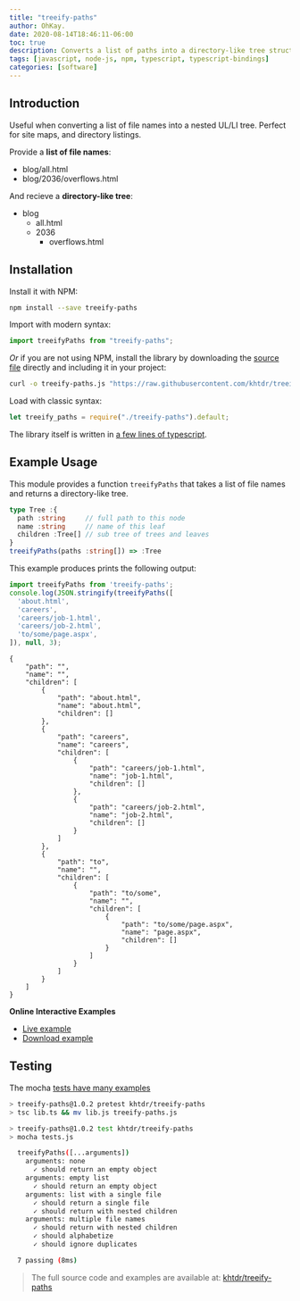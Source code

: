 ```yaml
---
title: "treeify-paths"
author: OhKay.
date: 2020-08-14T18:46:11-06:00
toc: true
description: Converts a list of paths into a directory-like tree structure
tags: [javascript, node-js, npm, typescript, typescript-bindings]
categories: [software]
---
```


## Introduction

Useful when converting a list of file names into a nested UL/LI tree. Perfect for site maps, and directory listings.

Provide a **list of file names**:

- blog/all.html
- blog/2036/overflows.html

And recieve a **directory-like tree**:

- blog
  - all.html
  - 2036
    - overflows.html

## Installation

Install it with NPM:

```bash
npm install --save treeify-paths
```

Import with modern syntax:

```javascript
import treeifyPaths from "treeify-paths";
```

_Or_ if you are not using NPM, install the library by downloading the [source file](https://raw.githubusercontent.com/khtdr/treeify-paths/master/dist/treeify-paths.js) directly and including it in your project:

```bash
curl -o treeify-paths.js "https://raw.githubusercontent.com/khtdr/treeify-paths/blob/master/dist/treeify-paths.js"
```

Load with classic syntax:

```javascript
let treeify_paths = require("./treeify-paths").default;
```

The library itself is written in [a few lines of typescript](https://raw.githubusercontent.com/khtdr/treeify-paths/master/treeify-paths.ts).

## Example Usage

This module provides a function `treeifyPaths` that takes a list of file names and returns a directory-like tree.

```typescript
type Tree :{
  path :string     // full path to this node
  name :string     // name of this leaf
  children :Tree[] // sub tree of trees and leaves
}
treeifyPaths(paths :string[]) => :Tree
```

This example produces prints the following output:

```javascript
import treeifyPaths from 'treeify-paths';
console.log(JSON.stringify(treeifyPaths([
  'about.html',
  'careers',
  'careers/job-1.html',
  'careers/job-2.html',
  'to/some/page.aspx',
]), null, 3);
```

    {
        "path": "",
        "name": "",
        "children": [
            {
                "path": "about.html",
                "name": "about.html",
                "children": []
            },
            {
                "path": "careers",
                "name": "careers",
                "children": [
                    {
                        "path": "careers/job-1.html",
                        "name": "job-1.html",
                        "children": []
                    },
                    {
                        "path": "careers/job-2.html",
                        "name": "job-2.html",
                        "children": []
                    }
                ]
            },
            {
                "path": "to",
                "name": "",
                "children": [
                    {
                        "path": "to/some",
                        "name": "",
                        "children": [
                            {
                                "path": "to/some/page.aspx",
                                "name": "page.aspx",
                                "children": []
                            }
                        ]
                    }
                ]
            }
        ]
    }

**Online Interactive Examples**

- [Live example](https://runkit.com/khtdr/treeify-paths)
- [Download example](https://runkit.com/downloads/khtdr/treeify-paths/1.0.0.zip)

## Testing

The mocha [tests have many examples](https://github.com/khtdr/treeify-paths/blob/master/tests.js)

```bash
> treeify-paths@1.0.2 pretest khtdr/treeify-paths
> tsc lib.ts && mv lib.js treeify-paths.js

> treeify-paths@1.0.2 test khtdr/treeify-paths
> mocha tests.js

  treeifyPaths([...arguments])
    arguments: none
      ✓ should return an empty object
    arguments: empty list
      ✓ should return an empty object
    arguments: list with a single file
      ✓ should return a single file
      ✓ should return with nested children
    arguments: multiple file names
      ✓ should return with nested children
      ✓ should alphabetize
      ✓ should ignore duplicates

  7 passing (8ms)
```

> The full source code and examples are available at: [khtdr/treeify-paths](https://github.com/khtdr/treeify-paths)
